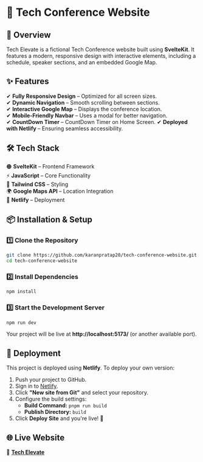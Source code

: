 # 🚀 Tech Conference Website

## 🌟 Overview
Tech Elevate is a fictional Tech Conference website built using **SvelteKit**. It features a modern, responsive design with interactive elements, including a schedule, speaker sections, and an embedded Google Map.

## ✨ Features
✔ **Fully Responsive Design** – Optimized for all screen sizes.  
✔ **Dynamic Navigation** – Smooth scrolling between sections.  
✔ **Interactive Google Map** – Displays the conference location.  
✔ **Mobile-Friendly Navbar** – Uses a modal for better navigation.  
✔ **CountDown Timer** – CountDown Timer on Home Screen.
✔ **Deployed with Netlify** – Ensuring seamless accessibility.

## 🛠️ Tech Stack
🟠 **SvelteKit** – Frontend Framework  
⚡ **JavaScript** – Core Functionality  
🎨 **Tailwind CSS** – Styling  
🌍 **Google Maps API** – Location Integration  
🚀 **Netlify** – Deployment  

## 📦 Installation & Setup

### 1️⃣ Clone the Repository

```sh
git clone https://github.com/karanpratap20/tech-conference-website.git
cd tech-conference-website
```

### 2️⃣ Install Dependencies

```sh
npm install
```

### 3️⃣ Start the Development Server

```sh
npm run dev
```

Your project will be live at **http://localhost:5173/** (or another available port).

## 🚀 Deployment

This project is deployed using **Netlify**. To deploy your own version:

1. Push your project to GitHub.  
2. Sign in to [Netlify](https://www.netlify.com/).  
3. Click **"New site from Git"** and select your repository.  
4. Configure the build settings:  
   - **Build Command:** `pnpm run build`  
   - **Publish Directory:** `build`  
5. Click **Deploy Site** and you're live! 🚀  

## 🌐 Live Website  
🔗 **[Tech Elevate](https://techelevate.netlify.app/)**

